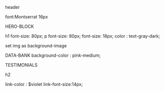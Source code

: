 header 

font:Montserrat 16px

HERO-BLOCK

h1
font-size: 80px;
p
font-size: 80px;
font-size: 18px;
color : text-gray-dark;

set img as background-image

DATA-BANK 
background-color : pink-medium;


TESTIMONIALS

h2

link-color : $violet
link-font-size:14px;
